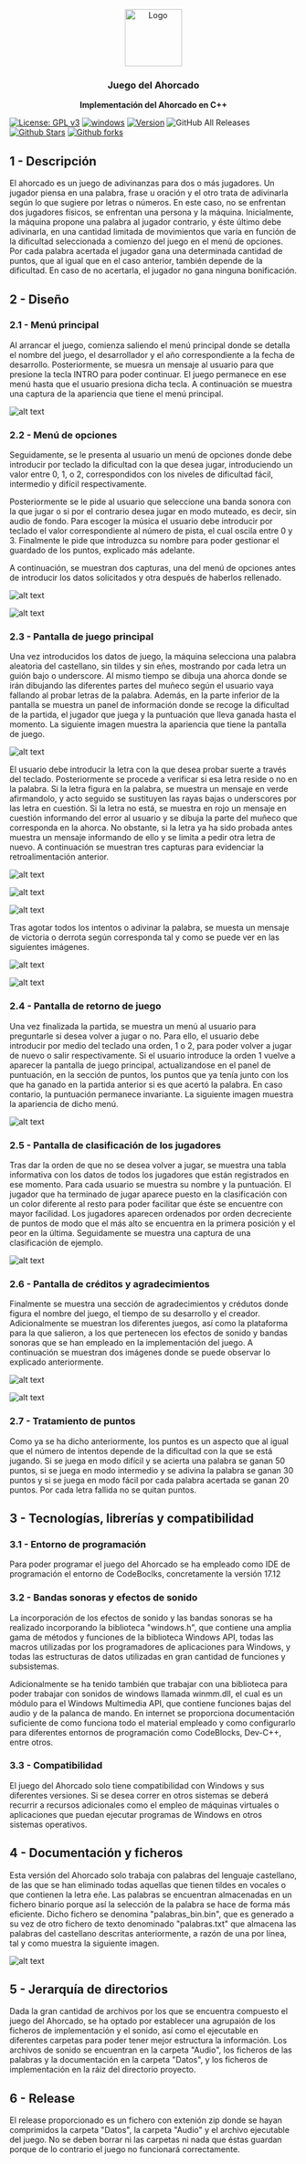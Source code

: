 
<p align="center">
  <img src="https://i.ibb.co/0VJNYmH/Hangman.png" alt="Logo" width=100 height=100>

  <h3 align="center">Juego del Ahorcado</h3>

  <p align="center">
    <b>Implementación del Ahorcado en C++
</b> <br>
  </p>
</p>

[![License: GPL v3](https://img.shields.io/badge/License-GPLv3-blue.svg)](https://www.gnu.org/licenses/gpl-3.0) 
[![windows](https://img.shields.io/badge/Windows%20-compatible-1df31a.svg)](https://www.microsoft.com/es-es/windows) 
[![Version](https://img.shields.io/badge/Version%20-1.0-0101DF.svg)](https://github.com/ZgzInfinity/Ahorcado/releases)
![GitHub All Releases](https://img.shields.io/github/downloads/ZgzInfinity/Ahorcado/total?color=%20%23f34605&label=Release%20downloads&logoColor=%20)
[![Github Stars](https://img.shields.io/github/stars/ZgzInfinity/Ahorcado?logo=github)](https://github.com/ZgzInfinity/Ahorcado/stargazers)
[![Github forks](https://img.shields.io/github/forks/ZgzInfinity/Ahorcado?logo=github)](https://github.com/ZgzInfinity/Ahorcado/network/members)
## 1 - Descripción

El ahorcado es un juego de adivinanzas para dos o más jugadores. Un jugador piensa en una palabra, frase u oración y el otro
trata de adivinarla según lo que sugiere por letras o números. En este caso, no se enfrentan dos jugadores físicos, se enfrentan
una persona y la máquina. Inicialmente, la máquina propone una palabra al jugador contrario, y éste último debe adivinarla, en
una cantidad limitada de movimientos que varía en función de la dificultad seleccionada a comienzo del juego en el menú de
opciones. Por cada palabra acertada el jugador gana una determinada cantidad de puntos, que al igual que en el caso anterior,
también depende de la dificultad. En caso de no acertarla, el jugador no gana ninguna bonificación.

## 2 - Diseño

### 2.1 - Menú principal

Al arrancar el juego, comienza saliendo el menú principal donde se detalla el nombre del juego, el desarrollador y el año 
correspondiente a la fecha de desarrollo. Posteriormente, se muesra un mensaje al usuario para que presione la tecla INTRO para
poder continuar. El juego permanece en ese menú hasta que el usuario presiona dicha tecla. A continuación se muestra una captura 
de la apariencia que tiene el menú principal.

![alt text](https://i.ibb.co/ZKb4pmL/9.jpg)

### 2.2 - Menú de opciones

Seguidamente, se le presenta al usuario un menú de opciones donde debe introducir por teclado la dificultad con la que desea 
jugar, introduciendo un valor entre 0, 1, o 2, correspondidos con los niveles de dificultad fácil, intermedio y difícil 
respectivamente.

Posteriormente se le pide al usuario que seleccione una banda sonora con la que jugar o si por el contrario desea jugar en modo
muteado, es decir, sin audio de fondo. Para escoger la música el usuario debe introducir por teclado el valor correspondiente
al número de pista, el cual oscila entre 0 y 3. Finalmente le pide que introduzca su nombre para poder gestionar el guardado de
los puntos, explicado más adelante.

A continuación, se muestran dos capturas, una del menú de opciones antes de introducir los datos solicitados y otra después de 
haberlos rellenado.

![alt text](https://i.ibb.co/pQdqLtn/0.png)

![alt text](https://i.ibb.co/rdvprZY/1.png)

### 2.3 - Pantalla de juego principal

Una vez introducidos los datos de juego, la máquina selecciona una palabra aleatoria del castellano, sin tildes y sin eñes,
mostrando por cada letra un guión bajo o underscore. Al mismo tiempo se dibuja una ahorca donde se irán dibujando las diferentes
partes del muñeco según el usuario vaya fallando al probar letras de la palabra. Además, en la parte inferior de la pantalla se
muestra un panel de información donde se recoge la dificultad de la partida, el jugador que juega y la puntuación que lleva 
ganada hasta el momento. La siguiente imagen muestra la apariencia que tiene la pantalla de juego.

![alt text](https://i.ibb.co/BGsF5Wt/0.jpg)

El usuario debe introducir la letra con la que desea probar suerte a través del teclado. Posteriormente se procede a verificar
si esa letra reside o no en la palabra. Si la letra figura en la palabra, se muestra un mensaje en verde afirmandolo, y acto 
seguido se sustituyen las rayas bajas o underscores por las letra en cuestión. Si la letra no está, se muestra en rojo un 
mensaje en cuestión informando del error al usuario y se dibuja la parte del muñeco que corresponda en la ahorca. No obstante,
si la letra ya ha sido probada antes muestra un mensaje informando de ello y se limita a pedir otra letra de nuevo. A
continuación se muestran tres capturas para evidenciar la retroalimentación anterior.

![alt text](https://i.ibb.co/7pkV2z3/6.png)

![alt text](https://i.ibb.co/HHNTn7Q/7.png)

![alt text](https://i.ibb.co/9swRYRk/8.png)

Tras agotar todos los intentos o adivinar la palabra, se muesta un mensaje de victoria o derrota según corresponda tal y como se
puede ver en las siguientes imágenes.

![alt text](https://i.ibb.co/LSZ8K2d/5.png)

![alt text](https://i.ibb.co/bBmfCBr/4.png)

### 2.4 - Pantalla de retorno de juego

Una vez finalizada la partida, se muestra un menú al usuario para preguntarle si desea volver a jugar o no. Para ello, el 
usuario debe introducir por medio del teclado una orden, 1 o 2, para poder volver a jugar de nuevo o salir respectivamente. Si 
el usuario introduce la orden 1 vuelve a aparecer la pantalla de juego principal, actualizandose en el panel de puntuación, en 
la sección de puntos, los puntos que ya tenía junto con los que ha ganado en la partida anterior si es que acertó la palabra. En 
caso contario, la puntuación permanece invariante. La siguiente imagen muestra la apariencia de dicho menú.

![alt text](https://i.ibb.co/5vRnPS6/2.png)

### 2.5 - Pantalla de clasificación de los jugadores

Tras dar la orden de que no se desea volver a jugar, se muestra una tabla informativa con los datos de todos los jugadores que
están registrados en ese momento. Para cada usuario se muestra su nombre y la puntuación. El jugador que ha terminado de jugar
aparece puesto en la clasificación con un color diferente al resto para poder facilitar que éste se encuentre con mayor 
facilidad. Los jugadores aparecen ordenados por orden decreciente de puntos de modo que el más alto se encuentra en la primera
posición y el peor en la última. Seguidamente se muestra una captura de una clasificación de ejemplo.

![alt text](https://i.ibb.co/d5yHnHc/10.png)

### 2.6 - Pantalla de créditos y agradecimientos

Finalmente se muestra una sección de agradecimientos y crédutos donde figura el nombre del juego, el tiempo de su desarrollo y 
el creador. Adicionalmente se muestran los diferentes juegos, así como la plataforma para la que salieron, a los que pertenecen
los efectos de sonido y bandas sonoras que se han empleado en la implementación del juego. A continuación se muestran dos 
imágenes donde se puede observar lo explicado anteriormente.

![alt text](https://i.ibb.co/vVYB5rG/11.png)

![alt text](https://i.ibb.co/wCmHRgy/3.png)

### 2.7 - Tratamiento de puntos

Como ya se ha dicho anteriormente, los puntos es un aspecto que al igual que el número de intentos depende de la dificultad con
la que se está jugando. Si se juega en modo difícil y se acierta una palabra se ganan 50 puntos, si se juega en modo intermedio
y se adivina la palabra se ganan 30 puntos y si se juega en modo fácil por cada palabra acertada se ganan 20 puntos. Por cada
letra fallida no se quitan puntos. 

## 3 - Tecnologías, librerías y compatibilidad

### 3.1 - Entorno de programación

Para poder programar el juego del Ahorcado se ha empleado como IDE de programación el entorno de CodeBoclks, concretamente la
versión 17.12

### 3.2 - Bandas sonoras y efectos de sonido

La incorporación de los efectos de sonido y las bandas sonoras se ha realizado incorporando la biblioteca "windows.h", que 
contiene una amplia gama de métodos y funciones de la biblioteca Windows API, todas las macros utilizadas por los programadores
de aplicaciones para Windows, y todas las estructuras de datos utilizadas en gran cantidad de funciones y subsistemas. 

Adicionalmente se ha tenido también que trabajar con una biblioteca para poder trabajar con sonidos de windows llamada
winmm.dll, el cual es un módulo para el Windows Multimedia API, que contiene funciones bajas del audio y de la palanca de mando.
En internet se proporciona documentación suficiente de como funciona todo el material empleado y como configurarlo para 
diferentes entornos de programación como CodeBlocks, Dev-C++, entre otros.

### 3.3 - Compatibilidad 

El juego del Ahorcado solo tiene compatibilidad con Windows y sus diferentes versiones. Si se desea correr en otros sistemas
se deberá recurrir a recursos adicionales como el empleo de máquinas virtuales o aplicaciones que puedan ejecutar programas de
Windows en otros sistemas operativos. 

## 4 - Documentación y ficheros

Esta versión del Ahorcado solo trabaja con palabras del lenguaje castellano, de las que se han eliminado todas aquellas que 
tienen tildes en vocales o que contienen la letra eñe. Las palabras se encuentran almacenadas en un fichero binario porque así 
la selección de la palabra se hace de forma más eficiente. Dicho fichero se denomina "palabras_bin.bin", que es generado a su 
vez de otro fichero de texto denominado "palabras.txt" que almacena las palabras del castellano descritas anteriormente, a razón
de una por línea, tal y como muestra la siguiente imagen.

![alt text](https://i.ibb.co/7nqJXGV/0.png)

## 5 - Jerarquía de directorios

Dada la gran cantidad de archivos por los que se encuentra compuesto el juego del Ahorcado, se ha optado por establecer una 
agrupaión de los ficheros de implementación y el sonido, así como el ejecutable en diferentes carpetas para poder tener mejor
estructura la información. Los archivos de sonido se encuentran en la carpeta "Audio", los ficheros de las palabras y la 
documentación en la carpeta "Datos", y los ficheros de implementación en la ráiz del directorio proyecto.

## 6 - Release 

El release proporcionado es un fichero con extenión zip donde se hayan comprimidos la carpeta "Datos", la carpeta "Audio" y el 
archivo ejecutable del juego. No se deben borrar ni las carpetas ni nada que éstas guardan porque de lo contrario el juego 
no funcionará correctamente.
























